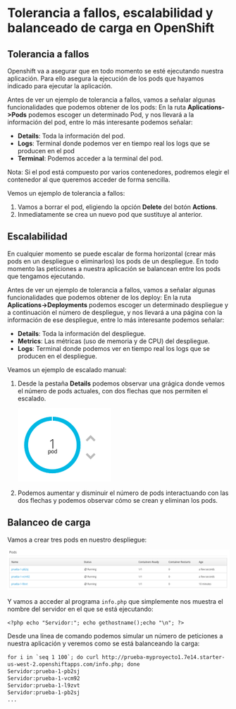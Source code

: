 # Tolerancia a fallos, escalabilidad y balanceado de carga en OpenShift

## Tolerancia a fallos

Openshift va a asegurar que en todo momento se esté ejecutando nuestra aplicación. Para ello asegura la ejecución de los pods que hayamos indicado para ejecutar la aplicación.

Antes de ver un ejemplo de tolerancia a fallos, vamos a señalar algunas funcionalidades que podemos obtener de los pods: En la ruta **Aplications->Pods** podemos escoger un determinado Pod, y nos llevará a la información del pod, entre lo más interesante podemos señalar:

* **Details**: Toda la información del pod.
* **Logs**: Terminal donde podemos ver en tiempo real los logs que se producen en el pod
* **Terminal**: Podemos acceder a la terminal del pod.

Nota: Si el pod está compuesto por varios contenedores, podremos elegir el contenedor al que queremos acceder de forma sencilla.

Vemos un ejemplo de tolerancia a fallos:

1. Vamos a borrar el pod, eligiendo la opción **Delete** del botón **Actions**.
2. Inmediatamente se crea un nuevo pod que sustituye al anterior.

## Escalabilidad

En cualquier momento se puede escalar de forma horizontal (crear más pods en un despliegue o eliminarlos) los pods de un despliegue. En todo momento las peticiones a nuestra aplicación se balancean entre los pods que tengamos ejecutando.

Antes de ver un ejemplo de tolerancia a fallos, vamos a señalar algunas funcionalidades que podemos obtener de los deploy: En la ruta **Aplications->Deployments** podemos escoger un determinado despliegue  y a continuación el número de despliegue, y nos llevará a una página con la información de ese despliegue, entre lo más interesante podemos señalar:

* **Details**: Toda la información del despliegue.
* **Metrics**: Las métricas (uso de memoria y de CPU) del despliegue.
* **Logs**: Terminal donde podemos ver en tiempo real los logs que se producen en el despliegue.

Veamos un ejemplo de escalado manual:

1. Desde la pestaña **Details** podemos observar una grágica donde vemos el número de pods actuales, con dos flechas que nos permiten el escalado.

    ![scale](img/scale.png)

2. Podemos aumentar y disminuir el número de pods interactuando con las dos flechas y podemos observar cómo se crean y eliminan los pods.

## Balanceo de carga

Vamos a crear tres pods en nuestro despliegue:

![pods](img/pods.png)

Y vamos a acceder al programa `info.php` que simplemente nos muestra el nombre del servidor en el que se está ejecutando:

    <?php echo "Servidor:"; echo gethostname();echo "\n"; ?>

Desde una línea de comando podemos simular un número de peticiones a nuestra aplicación y veremos como se está balanceando la carga:

    for i in `seq 1 100`; do curl http://prueba-myproyecto1.7e14.starter-us-west-2.openshiftapps.com/info.php; done
    Servidor:prueba-1-pb2sj
    Servidor:prueba-1-vcm92
    Servidor:prueba-1-l9zvt
    Servidor:prueba-1-pb2sj
    ...

